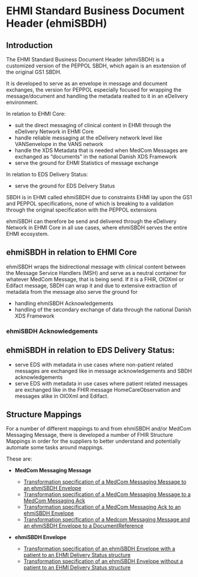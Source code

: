 # EHMI Standard Business Document Header (ehmiSBDH)

## Introduction

The EHMI Standard Business Document Header (ehmiSBDH) is a customized version of the PEPPOL SBDH, which again is an esxtension of the original GS1 SBDH.

It is developed to serve as an envelope in message and document exchanges, the version for PEPPOL especially focused for wrapping the message/document and handling the metadata realted to it in an eDelivery environment.

In relation to EHMI Core:
- suit the direct messaging of clinical content in EHMI through the eDelivery Network in EHMI Core
- handle reliable messaging at the eDelivery network level like VANSenvelope in the VANS network
- handle the XDS Metadata that is needed when MedCom Messages are exchanged as “documents” in the national Danish XDS Framework
- serve the ground for EHMI Statistics of message exchange

In relation to EDS Delivery Status:
- serve the ground for EDS Delivery Status

SBDH is in EHMI called ehmiSBDH due to constraints EHMI lay upon the GS1 and PEPPOL specifications, none of which is breaking to a validation through the original specification with the PEPPOL extensions

ehmiSBDH can therefore be send and delivered through the eDelivery Network in EHMI Core in all use cases, where ehmiSBDH serves the entire EHMI ecosystem.

## ehmiSBDH in relation to EHMI Core

ehmiSBDH wraps the bidirectional message with clinical content between the Message Service Handlers (MSH) and serve as a neutral container for whatever MedCom Message, that is being send. If it is a FHIR, OIOXml or Edifact message, SBDH can wrap it and due to extensive extraction of metadata from the message also serve the ground for 
- handling ehmiSBDH Acknowledgements
- handling of the secondary exchange of data through the national Danish XDS Framework

### ehmiSBDH Acknowledgements

## ehmiSBDH in relation to EDS Delivery Status:

- serve EDS with metadata in use cases where non-patient related messages are exchanged like in message acknowledgements and SBDH acknowledgements
- serve EDS with metadata in use cases where patient related messages are exchanged like in the FHIR message HomeCareObservation and messages alike in OIOXml and Edifact. 

## Structure Mappings

For a number of different mappings to and from ehmiSBDH and/or MedCom Messaging Message, there is developed a number of FHIR Structure Mappings in order for the suppliers to better understand and potentially automate some tasks around mappings.

These are:
- **MedCom Messaging Message**
  - [Transformation specification of a MedCom Messaging Message to an ehmiSBDH Envelope](StructureMap-MedComMessage2ehmiSbdh-transform.html)
  - [Transformation specification of a MedCom Messaging Message to a MedCom Messaging Ack](StructureMap-MedComMessage2MedComMessageAck-transform.html)
  - [Transformation specification of a MedCom Messaging Ack to an ehmiSBDH Envelope](StructureMap-MedComMessageAck2ehmiSbdh-transform.html)
  - [Transformation specification of a Medcom Messaging Message and an ehmiSBDH Envelope to a DocumentReference](StructureMap-MedComMessagingMessage2MedComDocumentReference-transform.html)

- **ehmiSBDH Envelope**
  - [Transformation specification of an ehmiSBDH Envelope with a patient to an EHMI Delivery Status structure](StructureMap-ehmiSbdh2edsPatientDeliveryStatus-transform.html)
  - [Transformation specification of an ehmiSBDH Envelope without a patient to an EHMI Delivery Status structure](StructureMap-Sbdh2edsBasicDeliveryStatus-transform.html)
  
